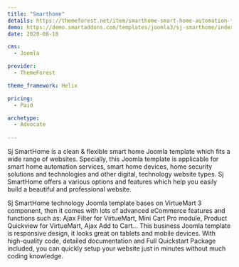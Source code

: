 ```yaml
---
title: "Smarthome"
details: https://themeforest.net/item/smarthome-smart-home-automation-technologies-joomla-template/28174838
demo: https://demo.smartaddons.com/templates/joomla3/sj-smarthome/index.php/en/
date: 2020-08-18

cms: 
  - Joomla

provider: 
  - ThemeForest

theme_framework: Helix

pricing:
  - Paid

archetype:
  - Advocate
  
---
```


Sj SmartHome is a clean & flexible smart home Joomla template which fits a wide range of websites. Specially, this Joomla template is applicable for smart home automation services, smart home devices, home security solutions and technologies and other digital, technology website types. Sj SmartHome offers a various options and features which help you easily build a beautiful and professional website.

Sj SmartHome technology Joomla template bases on VirtueMart 3 component, then it comes with lots of advanced eCommerce features and functions such as: Ajax Filter for VirtueMart, Mini Cart Pro module, Product Quickview for VirtueMart, Ajax Add to Cart… This business Joomla template is responsive design, it looks great on tablets and mobile devices. With high-quality code, detailed documentation and Full Quickstart Package included, you can quickly setup your website just in minutes without much coding knowledge.
